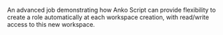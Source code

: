 An advanced job demonstrating how Anko Script can provide flexibility to create a role automatically at each workspace
creation, with read/write access to this new workspace.

